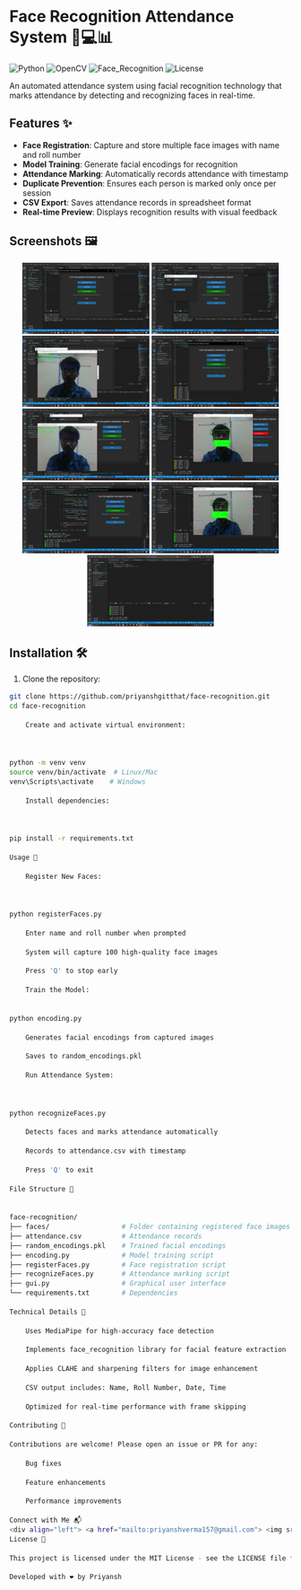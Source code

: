 # Face Recognition Attendance System 👨💻📊

![Python](https://img.shields.io/badge/Python-3.8%2B-blue)
![OpenCV](https://img.shields.io/badge/OpenCV-4.5%2B-orange)
![Face_Recognition](https://img.shields.io/badge/Face_Recognition-1.3%2B-red)
![License](https://img.shields.io/badge/License-MIT-green)

An automated attendance system using facial recognition technology that marks attendance by detecting and recognizing faces in real-time.

## Features ✨

- **Face Registration**: Capture and store multiple face images with name and roll number
- **Model Training**: Generate facial encodings for recognition
- **Attendance Marking**: Automatically records attendance with timestamp
- **Duplicate Prevention**: Ensures each person is marked only once per session
- **CSV Export**: Saves attendance records in spreadsheet format
- **Real-time Preview**: Displays recognition results with visual feedback

## Screenshots 🖼️

<div align="center">
  <img src="./assets/Screenshot (38).png" width="45%">
  <img src="./assets/Screenshot (39).png" width="45%">
  <img src="./assets/Screenshot (40).png" width="45%">
  <img src="./assets/Screenshot (41).png" width="45%">
  <img src="./assets/Screenshot (42).png" width="45%">
  <img src="./assets/Screenshot (43).png" width="45%">
  <img src="./assets/Screenshot (44).png" width="45%">
  <img src="./assets/Screenshot (45).png" width="45%">
  <img src="./assets/Screenshot (46).png" width="45%">

</div>

## Installation 🛠️

1. Clone the repository:
```bash
git clone https://github.com/priyanshgitthat/face-recognition.git
cd face-recognition

    Create and activate virtual environment:



python -m venv venv
source venv/bin/activate  # Linux/Mac
venv\Scripts\activate    # Windows

    Install dependencies:



pip install -r requirements.txt

Usage 🚀

    Register New Faces:



python registerFaces.py

    Enter name and roll number when prompted

    System will capture 100 high-quality face images

    Press 'Q' to stop early

    Train the Model:


python encoding.py

    Generates facial encodings from captured images

    Saves to random_encodings.pkl

    Run Attendance System:



python recognizeFaces.py

    Detects faces and marks attendance automatically

    Records to attendance.csv with timestamp

    Press 'Q' to exit

File Structure 📂


face-recognition/
├── faces/                  # Folder containing registered face images
├── attendance.csv          # Attendance records
├── random_encodings.pkl    # Trained facial encodings
├── encoding.py             # Model training script
├── registerFaces.py        # Face registration script
├── recognizeFaces.py       # Attendance marking script
├── gui.py                  # Graphical user interface
└── requirements.txt        # Dependencies

Technical Details 🔧

    Uses MediaPipe for high-accuracy face detection

    Implements face_recognition library for facial feature extraction

    Applies CLAHE and sharpening filters for image enhancement

    CSV output includes: Name, Roll Number, Date, Time

    Optimized for real-time performance with frame skipping

Contributing 🤝

Contributions are welcome! Please open an issue or PR for any:

    Bug fixes

    Feature enhancements

    Performance improvements

Connect with Me 📬
<div align="left"> <a href="mailto:priyanshverma157@gmail.com"> <img src="https://img.shields.io/badge/Email-D14836?style=for-the-badge&logo=gmail&logoColor=white" alt="Email"> </a> <a href="https://www.linkedin.com/in/priyanshv/"> <img src="https://img.shields.io/badge/LinkedIn-0077B5?style=for-the-badge&logo=linkedin&logoColor=white" alt="LinkedIn"> </a> <a href="https://priyanshverma.netlify.app/"> <img src="https://img.shields.io/badge/Portfolio-%23000000.svg?style=for-the-badge&logo=firefox&logoColor=#FF7139" alt="Portfolio"> </a> <a href="https://github.com/priyanshgitthat"> <img src="https://img.shields.io/badge/GitHub-100000?style=for-the-badge&logo=github&logoColor=white" alt="GitHub"> </a> </div>
License 📜

This project is licensed under the MIT License - see the LICENSE file for details.

Developed with ❤️ by Priyansh